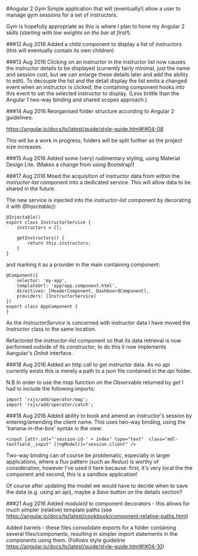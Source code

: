 #Angular 2 Gym
Simple application that will (eventually!) allow a user to manage gym sessions for a set of instructors.

Gym is hopefully appropriate as this is where I plan to hone my Angular 2 skills (_starting with low weights on the bar at first!_).


###12 Aug 2016
Added a child component to display a list of instructors (this will eventually contain its own children)

###13 Aug 2016
Clicking on an instructor in the instructor list now causes the instructor details to be displayed (currently fairly minimal, just the name and session cost, but we can enlarge these details later and add the ability to edit). To decouple the list and the detail display the list emits a changed event when an instructor is clicked; the containing component hooks into this event to set the selected instructor to display. (Less brittle than the Angular 1 two-way binding and shared scopes approach.)

###14 Aug 2016
Reorganised folder structure according to Angular 2 guidelines:

https://angular.io/docs/ts/latest/guide/style-guide.html#!#04-08

This will be a work in progress; folders will be split further as the project size increases.

###15 Aug 2016
Added some (very) rudimentary styling, using Material Design Lite. (Makes a change from using Bootstrap!)

###17 Aug 2016
Moed the acquisition of instructor data from within the *instructor-list* component into a dedicated service. This will allow data to be shared in the future. 

The new service is injected into the *instructor-list* component by decorating it with *@Injectable()*:

~~~~
@Injectable()
export class InstructorService {
    instructors = [];

    getInstructors() {
        return this.instructors;
    }
}
~~~~

and marking it as a provider in the main containing component:

~~~~
@Component({
    selector: 'my-app',
    templateUrl: 'app/app.component.html',
    directives: [HeaderComponent, DashboardComponent],
    providers: [InstructorService]
})
export class AppComponent {
}
~~~~

As the *InstructorService* is concerned with instructor data I have moved the *Instructor* class to the same location.

Refactored the *instructor-list* component so that its data retrieval is now performed outside of its constructor; to do this it now implements Aangular's *OnInit* interface.

###18 Aug 2016
Added an http call to get instructor data. As no api currently exists this is merely a path to a json file contained in the *api* folder.

N.B In order to use the *map* function on the Observable returned by *get* I had to include the following imports:

~~~~
import 'rxjs/add/operator/map';
import 'rxjs/add/operator/catch';
~~~~

###18 Aug 2016
Added ability to book and amend an instructor's session by entering/amending the client name. This uses two-way binding, using the 'banana-in-the-box' syntax in the view:
~~~~
<input [attr.id]="'session-id-' + index" type="text"  class="mdl-textfield__input" [(ngModel)]="session.client" />
~~~~

Two-way binding can of course be problematic, especially in larger applications, where a flux pattern (such as *Redux*) is worthy of consideration, however I've used it here because: first, it's very local the the component and second, this is a sandbox application!

Of course after updating the model we would have to decide when to save the data (e.g. using an api), maybe a *Save* button on the details section?

###21 Aug 2016
Added *moduleId* to component decorators - this allows for much simpler (relative) template paths (see https://angular.io/docs/ts/latest/cookbook/component-relative-paths.html)

Added barrels - these files consolidate exports for a folder containing several files/components, resulting in simpler import statements in the components using them. (Follows style guideline https://angular.io/docs/ts/latest/guide/style-guide.html#!#04-10)
